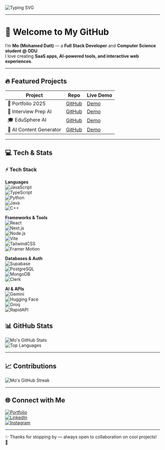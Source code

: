 ![Typing SVG](https://readme-typing-svg.herokuapp.com?font=Fira+Code&size=28&duration=3000&pause=1000&color=00C9A7&width=600&lines=Hey%2C+I'm+Mo+(Mohamed+Datt)!;Full+Stack+Developer+%7C+CS+Student;I+Love+Building+AI-Powered+Apps+%F0%9F%9A%80)

---

# 👋 Welcome to My GitHub  

I’m **Mo (Mohamed Datt)** — a **Full Stack Developer** and **Computer Science student @ ODU**.  
I love creating **SaaS apps, AI-powered tools, and interactive web experiences**.  

---

## 🔥 Featured Projects  

| Project | Repo | Live Demo |
|---------|------|-----------|
| 🎨 Portfolio 2025 | [GitHub](https://github.com/MeeksonJr/mo-portfolio-2025) | [Demo](https://mohameddatt.com/) |
| 🤖 Interview Prep AI | [GitHub](https://github.com/MeeksonJr/Interview-Prep-ai) | [Demo](https://interview-prep-ai-xi.vercel.app) |
| 🎓 EduSphere AI | [GitHub](https://github.com/MeeksonJr/edusphere-ai) | [Demo](https://edusphere-ai-eight.vercel.app) |
| 📝 AI Content Generator | [GitHub](https://github.com/MeeksonJr/ai-content-generator) | [Demo](https://ai-content-generator-mu-seven.vercel.app) |

---

## 💻 Tech & Stats  


  
### ⚡ Tech Stack
**Languages**  
![JavaScript](https://img.shields.io/badge/JavaScript-F7DF1E?logo=javascript&logoColor=000)  
![TypeScript](https://img.shields.io/badge/TypeScript-3178C6?logo=typescript&logoColor=fff)  
![Python](https://img.shields.io/badge/Python-3776AB?logo=python&logoColor=fff)  
![Java](https://img.shields.io/badge/Java-007396?logo=java&logoColor=fff)  
![C++](https://img.shields.io/badge/C++-00599C?logo=cplusplus&logoColor=fff)  

**Frameworks & Tools**  
![React](https://img.shields.io/badge/React-20232A?logo=react&logoColor=61DAFB)  
![Next.js](https://img.shields.io/badge/Next.js-000000?logo=nextdotjs&logoColor=fff)  
![Node.js](https://img.shields.io/badge/Node.js-339933?logo=nodedotjs&logoColor=fff)  
![Vite](https://img.shields.io/badge/Vite-646CFF?logo=vite&logoColor=fff)  
![TailwindCSS](https://img.shields.io/badge/TailwindCSS-38B2AC?logo=tailwindcss&logoColor=fff)  
![Framer Motion](https://img.shields.io/badge/Framer%20Motion-0055FF?logo=framer&logoColor=fff)  

**Databases & Auth**  
![Supabase](https://img.shields.io/badge/Supabase-3ECF8E?logo=supabase&logoColor=fff)  
![PostgreSQL](https://img.shields.io/badge/PostgreSQL-4169E1?logo=postgresql&logoColor=fff)  
![MongoDB](https://img.shields.io/badge/MongoDB-47A248?logo=mongodb&logoColor=fff)  
![Clerk](https://img.shields.io/badge/Clerk-2D3748?logo=clerk&logoColor=fff)  

**AI & APIs**  
![Gemini](https://img.shields.io/badge/Gemini-4285F4?logo=google&logoColor=fff)  
![Hugging Face](https://img.shields.io/badge/Hugging%20Face-FFD21E?logo=huggingface&logoColor=000)  
![Groq](https://img.shields.io/badge/Groq-FF3366?logo=groq&logoColor=fff)  
![RapidAPI](https://img.shields.io/badge/RapidAPI-3793EF?logo=rapidapi&logoColor=fff)  

</td>

## 📊 GitHub Stats  

![Mo's GitHub Stats](https://github-readme-stats.vercel.app/api?username=MeeksonJr&show_icons=true&theme=radical)  
![Top Languages](https://github-readme-stats.vercel.app/api/top-langs/?username=MeeksonJr&layout=compact&theme=radical)  

---

## 📈 Contributions  

![Mo's GitHub Streak](https://github-readme-streak-stats.herokuapp.com/?user=MeeksonJr&theme=radical)  

---

## 🌐 Connect with Me  

[![Portfolio](https://img.shields.io/badge/Portfolio-000?logo=vercel&logoColor=fff)](https://mohameddatt.com/)  
[![LinkedIn](https://img.shields.io/badge/LinkedIn-0A66C2?logo=linkedin&logoColor=fff)](https://www.linkedin.com/in/mohamed-datt-b60907296)  
[![Instagram](https://img.shields.io/badge/Instagram-E4405F?logo=instagram&logoColor=fff)](https://instagram.com/md_meekson_jr)  

---

✨ Thanks for stopping by — always open to collaboration on cool projects! 🚀

